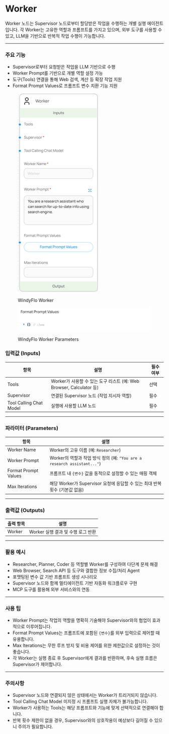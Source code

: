 # Worker

Worker 노드는 Supervisor 노드로부터 할당받은 작업을 수행하는 개별 실행 에이전트입니다. 각 Worker는 고유한 역할과 프롬프트를 가지고 있으며, 외부 도구를 사용할 수 있고, LLM을 기반으로 반복적 작업 수행이 가능합니다.

***

### 주요 기능

* Supervisor로부터 요청받은 작업을 LLM 기반으로 수행
* Worker Prompt를 기반으로 개별 역할 설정 가능
* 도구(Tools) 연결을 통해 Web 검색, 계산 등 확장 작업 지원
* Format Prompt Values로 프롬프트 변수 치환 기능 지원

<figure><img src="../../../.gitbook/assets/스크린샷 2025-05-19 180519.png" alt=""><figcaption><p>WindyFlo Worker</p></figcaption></figure>

<figure><img src="../../../.gitbook/assets/스크린샷 2025-05-19 180553 (1).png" alt=""><figcaption><p>WindyFlo Worker Parameters</p></figcaption></figure>

### 입력값 (Inputs)

| 항목                      | 설명                                                     | 필수 여부 |
| ----------------------- | ------------------------------------------------------ | ----- |
| Tools                   | Worker가 사용할 수 있는 도구 리스트 (예: Web Browser, Calculator 등) | 선택    |
| Supervisor              | 연결된 Supervisor 노드 (작업 지시자 역할)                          | 필수    |
| Tool Calling Chat Model | 실행에 사용할 LLM 노드                                         | 필수    |

***

### 파라미터 (Parameters)

| 항목                   | 설명                                                            |
| -------------------- | ------------------------------------------------------------- |
| Worker Name          | Worker의 고유 이름 (예: `Researcher`)                               |
| Worker Prompt        | Worker의 역할과 작업 방식 정의 (예: `"You are a research assistant..."`) |
| Format Prompt Values | 프롬프트 내 `{변수}` 값을 동적으로 설정할 수 있는 매핑 객체                          |
| Max Iterations       | 해당 Worker가 Supervisor 요청에 응답할 수 있는 최대 반복 횟수 (기본값 없음)          |

***

### 출력값 (Outputs)

| 출력 항목  | 설명                      |
| ------ | ----------------------- |
| Worker | Worker 실행 결과 및 수행 로그 반환 |

***

### 활용 예시

* Researcher, Planner, Coder 등 역할별 Worker를 구성하여 다단계 문제 해결
* Web Browser, Search API 등 도구와 결합한 정보 수집/처리 Agent
* 포맷팅된 변수 값 기반 프롬프트 생성 시나리오
* Supervisor 노드와 함께 멀티에이전트 기반 자동화 워크플로우 구현
* MCP 도구를 활용해 외부 서비스와의 연동

***

### 사용 팁

* Worker Prompt는 작업의 역할을 명확히 기술해야 Supervisor와의 협업이 효과적으로 이루어집니다.
* Format Prompt Values는 프롬프트에 포함된 `{변수}`를 외부 입력으로 제어할 때 유용합니다.
* Max Iterations는 무한 루프 방지 및 비용 제어를 위한 제한값으로 설정하는 것이 좋습니다.
* 각 Worker는 실행 종료 후 Supervisor에게 결과를 반환하며, 후속 실행 흐름은 Supervisor가 제어합니다.

***

### 주의사항

* Supervisor 노드와 연결되지 않은 상태에서는 Worker가 트리거되지 않습니다.
* Tool Calling Chat Model 미지정 시 프롬프트 실행 자체가 불가능합니다.
* Worker가 사용하는 Tools는 해당 프롬프트와 기능에 맞게 선택적으로 연결해야 합니다.
* 반복 횟수 제한이 없을 경우, Supervisor와의 상호작용이 예상보다 길어질 수 있으니 주의가 필요합니다.
